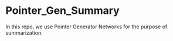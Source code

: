 # Pointer_Gen_Summary
In this repo, we use Pointer Generator Networks for the purpose of summarization. 
